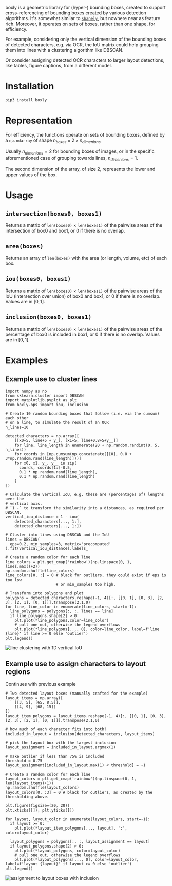 boxly is a geometric library for (hyper-) bounding boxes, created to support cross-referencing of bounding boxes created by various detection algorithms. It's somewhat similar to [`shapely`](https://shapely.readthedocs.io/en/stable/), but nowhere near as feature rich. Moreover, it operates on sets of boxes, rather than one shape, for efficiency.

For example, considering only the vertical dimension of the bounding boxes of detected characters, e.g. via OCR, the IoU matrix could help grouping them into lines with a clustering algorithm like DBSCAN.

Or consider assigning detected OCR characters to larger layout detections, like tables, figure captions, from a different model.

# Installation

```bash
pip3 install boxly
```

# Representation

For efficiency, the functions operate on sets of bounding boxes, defined by a `np.ndarray` of shape $n_{boxes} \times 2 \times n_{dimenions}$

Usually $n_{dimenions}=2$ for bounding boxes of images, or in the specific aforementioned case of grouping towards lines, $n_{dimenions}=1$.

The second dimension of the array, of size 2, represents the lower and upper values of the box.

# Usage

## `intersection(boxes0, boxes1)`

Returns a matrix of `len(boxes0)` $\times$ `len(boxes1)` of the pairwise areas of the intersection of box0 and box1, or 0 if there is no overlap.

## `area(boxes)`

Returns an array of `len(boxes)` with the area (or length, volume, etc) of each box.

## `iou(boxes0, boxes1)`

Returns a matrix of `len(boxes0)` $\times$ `len(boxes1)` of the pairwise areas of the IoU (intersection over union) of box0 and box1, or 0 if there is no overlap. Values are in $[0, 1]$.

## `inclusion(boxes0, boxes1)`

Returns a matrix of `len(boxes0)` $\times$ `len(boxes1)` of the pairwise areas of the percentage of box0 is included in box1, or 0 if there is no overlap. Values are in $[0, 1]$.


# Examples

## Example use to cluster lines

```python3
import numpy as np
from sklearn.cluster import DBSCAN
import matplotlib.pyplot as plt
from boxly.ops import iou, inclusion

# Create 10 random bounding boxes that follow (i.e. via the cumsum) each other
# on a line, to simulate the result of an OCR
n_lines=10

detected_characters = np.array([
    [[x0+5, line+5 + y_], [x1+5, line+0.8+5+y__]]
    for line, line_length in enumerate(20 + np.random.randint(0, 5, n_lines))
    for coords in [np.cumsum(np.concatenate([[0], 0.8 + 3*np.random.rand(line_length)]))]
    for x0, x1, y_, y__ in zip(
      coords, coords[1:]-0.5,
      0.1 * np.random.rand(line_length),
      0.1 * np.random.rand(line_length)
    )
])

# Calculate the vertical IoU, e.g. these are (percentages of) lengths over the
# vertical axis.
# `1 -` to transform the similarity into a distances, as required per DBSCAN.
vertical_iou_distance = 1 - iou(
    detected_characters[..., 1:],
    detected_characters[..., 1:])

# Cluster into lines using DBSCAN and the IoU
lines = DBSCAN(
  eps=0.2, min_samples=3, metric='precomputed'
).fit(vertical_iou_distance).labels_

# Create a random color for each line
line_colors = plt.get_cmap('rainbow')(np.linspace(0, 1, lines.max()+2))
np.random.shuffle(line_colors)
line_colors[0, :] = 0 # black for outliers, they could exist if eps is too low
                      # or min_samples too high.

# Transform into polygons and plot
polygons = detected_characters.reshape(-1, 4)[:, [[0, 1], [0, 3], [2, 3], [2, 1], [0, 1]]].transpose(2,1,0)
for line, line_color in enumerate(line_colors, start=-1):
  line_polygons = polygons[:, :, lines == line]
  if line_polygons.shape[2] > 0:
    plt.plot(*line_polygons,color=line_color)
    # pull one out, otherwise the legend overflows
    plt.plot(*line_polygons[..., 0], color=line_color, label=f'line {line}' if line >= 0 else 'outlier')
plt.legend()
```

![line clustering with 1D vertical IoU](line-clustering.png)


## Example use to assign characters to layout regions

Continues with previous example

```python3
# Two detected layout boxes (manually crafted for the example)
layout_items = np.array([
    [[3, 5], [65, 8.5]],
    [[4, 9], [68, 15]]
])
layout_item_polygons = layout_items.reshape(-1, 4)[:, [[0, 1], [0, 3], [2, 3], [2, 1], [0, 1]]].transpose(2,1,0)

# how much of each character fits into both?
included_in_layout = inclusion(detected_characters, layout_items)

# pick the layout box with the largest inclusion
layout_assignment = included_in_layout.argmax(1)

# make outlier if less than 75% is included
threshold = 0.75
layout_assignment[included_in_layout.max(1) < threshold] = -1

# Create a random color for each line
layout_colors = plt.get_cmap('rainbow')(np.linspace(0, 1, len(layout_items)+1))
np.random.shuffle(layout_colors)
layout_colors[0, :3] = 0 # black for outliers, as created by the thresholding above.

plt.figure(figsize=(20, 20))
plt.xticks([]); plt.yticks([])

for layout, layout_color in enumerate(layout_colors, start=-1):
  if layout >= 0:
    plt.plot(*layout_item_polygons[..., layout], ':', color=layout_color)

  layout_polygons = polygons[:, :, layout_assignment == layout]
  if layout_polygons.shape[2] > 0:
    plt.plot(*layout_polygons, color=layout_color)
    # pull one out, otherwise the legend overflows
    plt.plot(*layout_polygons[..., 0], color=layout_color, label=f'layout {layout}' if layout >= 0 else 'outlier')
plt.legend()
```

![assignment to layout boxes with inclusion](layout-assignment.png)


